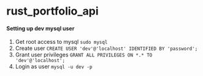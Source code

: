 # rust_portfolio_api

#### Setting up dev mysql user
1. Get root access to mysql
`sudo mysql`
2. Create user
`CREATE USER 'dev'@'localhost' IDENTIFIED BY 'password';`
3. Grant user privileges
`GRANT ALL PRIVILEGES ON *.* TO 'dev'@'localhost';`
4. Login as user
`mysql -u dev -p`
